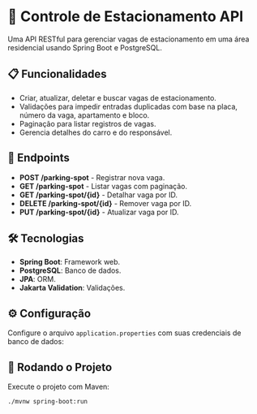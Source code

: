 # 🚗 Controle de Estacionamento API

Uma API RESTful para gerenciar vagas de estacionamento em uma área residencial usando Spring Boot e PostgreSQL.

## 📋 Funcionalidades

- Criar, atualizar, deletar e buscar vagas de estacionamento.
- Validações para impedir entradas duplicadas com base na placa, número da vaga, apartamento e bloco.
- Paginação para listar registros de vagas.
- Gerencia detalhes do carro e do responsável.

## 📂 Endpoints

- **POST /parking-spot** - Registrar nova vaga.
- **GET /parking-spot** - Listar vagas com paginação.
- **GET /parking-spot/{id}** - Detalhar vaga por ID.
- **DELETE /parking-spot/{id}** - Remover vaga por ID.
- **PUT /parking-spot/{id}** - Atualizar vaga por ID.

## 🛠️ Tecnologias

- **Spring Boot**: Framework web.
- **PostgreSQL**: Banco de dados.
- **JPA**: ORM.
- **Jakarta Validation**: Validações.

## ⚙️ Configuração

Configure o arquivo `application.properties` com suas credenciais de banco de dados:


## 🚀 Rodando o Projeto

Execute o projeto com Maven:

```bash
./mvnw spring-boot:run
